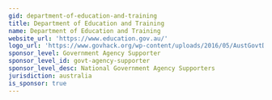 ```yaml
---
gid: department-of-education-and-training
title: Department of Education and Training
name: Department of Education and Training
website_url: 'https://www.education.gov.au/'
logo_url: 'https://www.govhack.org/wp-content/uploads/2016/05/AustGovtDET.jpg'
sponsor_level: Government Agency Supporter
sponsor_level_id: govt-agency-supporter
sponsor_level_desc: National Government Agency Supporters
jurisdiction: australia
is_sponsor: true
---
```

